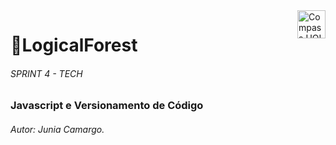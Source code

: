 <a href="https://compass.uol">
    <img src="https://compass.uol/etc.clientlibs/compass/clientlibs/clientlib-react/resources/static/media/logo.d35fe3b1.svg" alt="Compass.UOL logo" title="Compass.UOL" align="right" height="45" />
</a>

# 📙LogicalForest
###### SPRINT 4 - TECH
### Javascript e Versionamento de Código
###### Autor: Junia Camargo.

# 
